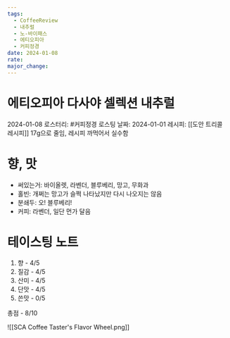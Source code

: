 ```yaml
---
tags:
  - CoffeeReview
  - 내추럴
  - 노-바이패스
  - 에티오피아
  - 커피정경
date: 2024-01-08
rate: 
major_change:
---
```

# 에티오피아 다사야 셀렉션 내추럴
2024-01-08
로스터리: #커피정경
로스팅 날짜: 2024-01-01
레시피: [[도안 트리콜 레시피]] 17g으로 줄임, 레시피 까먹어서 실수함
# 향, 맛
- 써있는거: 바이올렛, 라벤더, 블루베리, 망고, 무화과
- 홀빈: 개쩌는 망고가 슬쩍 나타났지만 다시 나오지는 않음
- 분쇄두: 오! 블루베리!
- 커피: 라벤더, 일단 먼가 달음
# 테이스팅 노트
1. 향 - 4/5
2. 질감 - 4/5
3. 산미 - 4/5
4. 단맛 - 4/5
5. 쓴맛 - 0/5

총점 - 8/10



![[SCA Coffee Taster's Flavor Wheel.png]]
